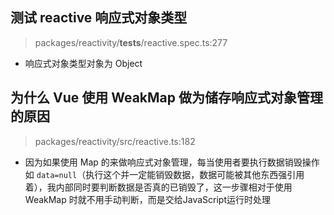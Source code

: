 ## 测试 reactive 响应式对象类型
> packages/reactivity/__tests__/reactive.spec.ts:277
- 响应式对象类型对象为 Object
## 为什么 Vue 使用 WeakMap 做为储存响应式对象管理的原因
> packages/reactivity/src/reactive.ts:182
- 因为如果使用 Map 的来做响应式对象管理，每当使用者要执行数据销毁操作 如 `data=null`（执行这个并一定能销毁数据，数据可能被其他东西强引用着），我内部同时要判断数据是否真的已销毁了，这一步骤相对于使用 WeakMap 时就不用手动判断，而是交给JavaScript运行时处理
